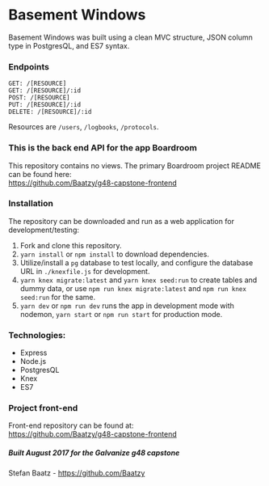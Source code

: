 # Basement Windows

Basement Windows was built using a clean MVC structure, JSON column type in PostgresQL, and ES7 syntax.

### Endpoints
`GET: /[RESOURCE]`<br>
`GET: /[RESOURCE]/:id`<br>
`POST: /[RESOURCE]`<br>
`PUT: /[RESOURCE]/:id`<br>
`DELETE: /[RESOURCE]/:id`<br>

Resources are `/users`, `/logbooks`, `/protocols`.


### This is the back end API for the app Boardroom
This repository contains no views. The primary Boardroom project README can be found here:<br> https://github.com/Baatzy/g48-capstone-frontend

### Installation
The repository can be downloaded and run as a web application for development/testing:

1. Fork and clone this repository.
2. `yarn install` or `npm install` to download dependencies.
3. Utilize/install a `pg` database to test locally, and configure the database URL in `./knexfile.js` for development.
3. `yarn knex migrate:latest` and `yarn knex seed:run` to create tables and dummy data, or use `npm run knex migrate:latest` and `npm run knex seed:run` for the same.
4. `yarn dev` or `npm run dev` runs the app in development mode with nodemon, `yarn start` or `npm run start` for production mode.

### Technologies:
* Express
* Node.js
* PostgresQL
* Knex
* ES7

### Project front-end
Front-end repository can be found at:<br>
https://github.com/Baatzy/g48-capstone-frontend

##### Built August 2017 for the Galvanize g48 capstone
Stefan Baatz - https://github.com/Baatzy
